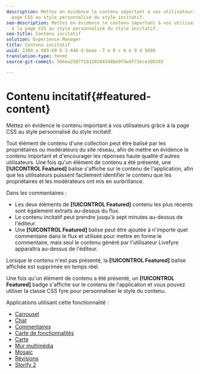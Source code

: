 ```yaml
---
description: Mettez en évidence le contenu important à vos utilisateurs grâce à la
  page CSS au style personnalisé du style incitatif.
seo-description: Mettez en évidence le contenu important à vos utilisateurs grâce
  à la page CSS au style personnalisé du style incitatif.
seo-title: Contenu incitatif
solution: Experience Manager
title: Contenu incitatif
uuid: 2204 a 989-69 b 3-440 d-beae -7 e 9 c 6 e 9 d 5698
translation-type: tm+mt
source-git-commit: 566ea2587f101202045488e9f4edf73ece100293

---
```



# Contenu incitatif{#featured-content}

Mettez en évidence le contenu important à vos utilisateurs grâce à la page CSS au style personnalisé du style incitatif.

Tout élément de contenu d'une collection peut être balisé par les propriétaires ou modérateurs du site réseau, afin de mettre en évidence le contenu important et d'encourager les réponses haute qualité d'autres utilisateurs. Une fois qu'un élément de contenu a été présenté, une **[!UICONTROL Featured]** balise s'affiche sur le contenu de l'application, afin que les utilisateurs puissent facilement identifier le contenu que les propriétaires et les modérateurs ont mis en surbrillance.

Dans les commentaires :

* Les deux éléments de **[!UICONTROL Featured]** contenu les plus récents sont également extraits au-dessus du flux.
* Le contenu incitatif peut prendre jusqu'à sept minutes au-dessus de l'éditeur.
* Une **[!UICONTROL Featured]** balise peut être ajoutée à n'importe quel commentaire dans le flux et utilisée pour mettre en forme le commentaire, mais seul le contenu généré par l'utilisateur Livefyre apparaîtra au-dessus de l'éditeur.

Lorsque le contenu n'est pas présenté, la **[!UICONTROL Featured]** balise affichée est supprimée en temps réel.

Une fois qu'un élément de contenu a été présenté, un **[!UICONTROL Featured]** badge s'affiche sur le contenu de l'application et vous pouvez utiliser la classe CSS fyre pour personnaliser le style du contenu.

Applications utilisant cette fonctionnalité :

* [Carrousel](/help/using/c-about-apps/c-carousel-app/c-carousel-app.md#c_carousel_app)
* [Chat](/help/using/c-about-apps/c-chat-app/c-chat-app.md#c_chat_app)
* [Commentaires](/help/using/c-about-apps/c-comments/c-comments.md)
* [Carte de fonctionnalités](/help/using/c-about-apps/c-feature-card-app/c-feature-card-app.md#c_feature_card_app)
* [Carte](/help/using/c-about-apps/c-map-app/c-map-app.md#c_map_app)
* [Mur multimédia](/help/using/c-about-apps/c-media-wall-app/c-media-wall-app.md#c_media_wall_app)
* [Mosaic](/help/using/c-about-apps/c-mosaic-app/c-mosaic-app.md#c_mosaic_app)
* [Révisions](/help/using/c-about-apps/c-reviews-app/c-reviews-app.md#c_reviews_app)
* [Storify 2](/help/using/c-about-apps/c-storify2/c-storify2.md#c_storify2)

